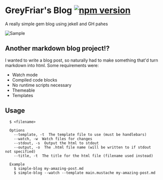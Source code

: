 # GreyFriar's Blog [![npm version](https://badge.fury.io/js/stupidly-simple-blog.svg)](https://badge.fury.io/js/stupidly-simple-blog)

A really simple gem blog using jekell and GH pahes

![Sample](https://cloud.githubusercontent.com/assets/175278/22441507/9525f26c-e72f-11e6-877e-67b83101c1a7.gif)

## Another markdown blog project!?
I wanted to write a blog post, so naturally had to make something that'd turn markdown into html. Some requirements were:

* Watch mode
* Compiled code blocks
* No runtime scripts necessary
* Themeable
* Templates

## Usage
```
  $ <filename>

  Options
    --template, -t  The template file to use (must be handlebars)
    --watch, -w  Watch files for changes
    --stdout, -s  Output the html to stdout
    --output, -o  The .html file name (will be written to if stdout not specified)
    --title, -t  The title for the html file (filename used instead)

  Example
    $ simple-blog my-amazing-post.md
    $ simple-blog --watch --template main.mustache my-amazing-post.md
```
